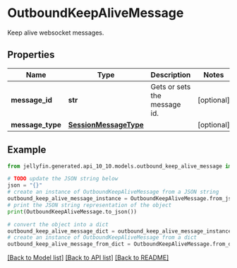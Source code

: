 # OutboundKeepAliveMessage

Keep alive websocket messages.

## Properties

Name | Type | Description | Notes
------------ | ------------- | ------------- | -------------
**message_id** | **str** | Gets or sets the message id. | [optional] 
**message_type** | [**SessionMessageType**](SessionMessageType.md) |  | [optional] 

## Example

```python
from jellyfin.generated.api_10_10.models.outbound_keep_alive_message import OutboundKeepAliveMessage

# TODO update the JSON string below
json = "{}"
# create an instance of OutboundKeepAliveMessage from a JSON string
outbound_keep_alive_message_instance = OutboundKeepAliveMessage.from_json(json)
# print the JSON string representation of the object
print(OutboundKeepAliveMessage.to_json())

# convert the object into a dict
outbound_keep_alive_message_dict = outbound_keep_alive_message_instance.to_dict()
# create an instance of OutboundKeepAliveMessage from a dict
outbound_keep_alive_message_from_dict = OutboundKeepAliveMessage.from_dict(outbound_keep_alive_message_dict)
```
[[Back to Model list]](README.md#documentation-for-models) [[Back to API list]](README.md#documentation-for-api-endpoints) [[Back to README]](README.md)


